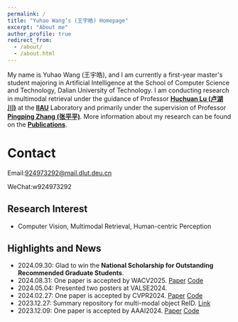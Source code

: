 ```yaml
---
permalink: /
title: "Yuhao Wang’s (王宇皓) Homepage"
excerpt: "About me"
author_profile: true
redirect_from: 
  - /about/
  - /about.html
---
```


My name is Yuhao Wang (王宇皓), and I am currently a first-year master's student majoring in Artificial Intelligence at the School of Computer Science and Technology, Dalian University of Technology.
I am conducting research in multimodal retrieval under the guidance of Professor [**Huchuan Lu (卢湖川)**](https://scholar.google.com/citations?user=D3nE0agAAAAJ&hl=zh-CN&oi=ao) at the  [**IIAU**](https://futureschool.dlut.edu.cn/IIAU.htm) Laboratory and primarily under the supervision of Professor [**Pingping Zhang (张平平)**](https://scholar.google.com/citations?user=MfbIbuEAAAAJ&hl=zh-CN&oi=ao).
More information about my research can be found on the [**Publications**](https://924973292.github.io//publications/).

Contact
======
Email:924973292@mail.dlut.deu.cn

WeChat:w924973292

Research Interest
------
- Computer Vision, Multimodal Retrieval, Human-centric Perception


Highlights and News
------
- 2024.09.30: Glad to win the **National Scholarship for Outstanding Recommended Graduate Students**.
- 2024.08.31: One paper is accepted by WACV2025. [Paper](<https://arxiv.org/abs/2404.04256>) [Code](<https://github.com/zifuwan/Sigma>)
- 2024.05.04: Presented two posters at VALSE2024.
- 2024.02.27: One paper is accepted by CVPR2024.  [Paper](<https://arxiv.org/abs/2403.10254>) [Code](https://github.com/924973292/EDITOR)
- 2023.12.27: Summary repository for multi-modal object ReID. [Link](<https://github.com/924973292/Awesome-Multi-Modal-Object-Re-Identification>)
- 2023.12.09: One paper is accepted by AAAI2024. [Paper](<https://arxiv.org/abs/2312.09612>) [Code](https://github.com/924973292/TOP-ReID)


<div style="display: flex; justify-content: center; align-items: center; height: 44vh;">
  <script type="text/javascript" src="//rf.revolvermaps.com/0/0/1.js?i=5m1v4rr09ms&s=256&m=0&v=true&r=false&b=ffffff&n=false&c=ff0000" async="async"></script>
</div>
